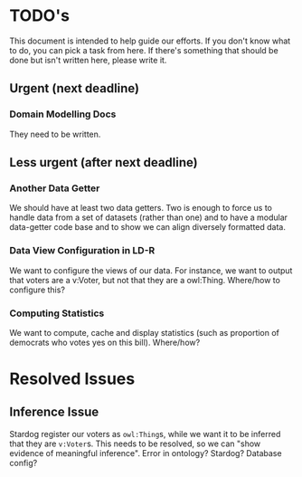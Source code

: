 # TODO's

This document is intended to help guide our efforts. 
If you don't know what to do, you can pick a task from here. 
If there's something that should be done but isn't written here, please write it.

## Urgent (next deadline)

### Domain Modelling Docs

They need to be written. 

## Less urgent (after next deadline)

### Another Data Getter

We should have at least two data getters. Two is enough to force us to handle data from a set of datasets (rather than one) and to have a modular data-getter code base and to show we can align diversely formatted data. 

### Data View Configuration in LD-R

We want to configure the views of our data. 
For instance, we want to output that voters are a v:Voter, 
but not that they are a owl:Thing. Where/how to configure this?

### Computing Statistics

We want to compute, cache and display statistics (such as proportion of democrats who votes yes on this bill). Where/how?

# Resolved Issues

## Inference Issue 
Stardog register our voters as `owl:Thing`s, while we want it to be inferred that they are `v:Voter`s. This needs to be resolved, so we can "show evidence of meaningful inference". Error in ontology? Stardog? Database config? 

